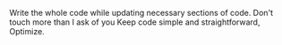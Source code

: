 Write the whole code while updating necessary sections of code.
Don't touch more than I ask of you
Keep code simple and straightforward, Optimize.